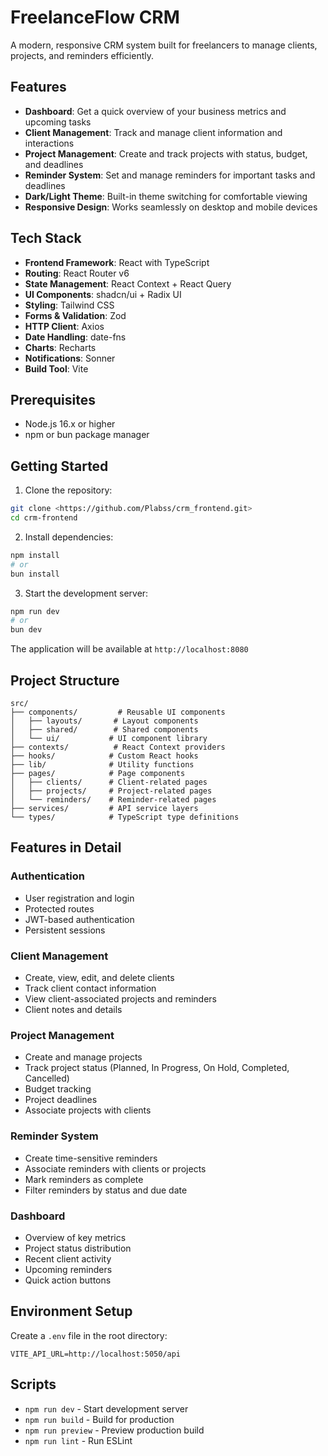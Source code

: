 # FreelanceFlow CRM

A modern, responsive CRM system built for freelancers to manage clients, projects, and reminders efficiently.

## Features

- **Dashboard**: Get a quick overview of your business metrics and upcoming tasks
- **Client Management**: Track and manage client information and interactions
- **Project Management**: Create and track projects with status, budget, and deadlines
- **Reminder System**: Set and manage reminders for important tasks and deadlines
- **Dark/Light Theme**: Built-in theme switching for comfortable viewing
- **Responsive Design**: Works seamlessly on desktop and mobile devices

## Tech Stack

- **Frontend Framework**: React with TypeScript
- **Routing**: React Router v6
- **State Management**: React Context + React Query
- **UI Components**: shadcn/ui + Radix UI
- **Styling**: Tailwind CSS
- **Forms & Validation**: Zod
- **HTTP Client**: Axios
- **Date Handling**: date-fns
- **Charts**: Recharts
- **Notifications**: Sonner
- **Build Tool**: Vite

## Prerequisites

- Node.js 16.x or higher
- npm or bun package manager

## Getting Started

1. Clone the repository:
```bash
git clone <https://github.com/Plabss/crm_frontend.git>
cd crm-frontend
```

2. Install dependencies:
```bash
npm install
# or
bun install
```

3. Start the development server:
```bash
npm run dev
# or
bun dev
```

The application will be available at `http://localhost:8080`

## Project Structure

```
src/
├── components/         # Reusable UI components
│   ├── layouts/       # Layout components
│   ├── shared/        # Shared components
│   └── ui/           # UI component library
├── contexts/          # React Context providers
├── hooks/            # Custom React hooks
├── lib/              # Utility functions
├── pages/            # Page components
│   ├── clients/      # Client-related pages
│   ├── projects/     # Project-related pages
│   └── reminders/    # Reminder-related pages
├── services/         # API service layers
└── types/            # TypeScript type definitions
```

## Features in Detail

### Authentication
- User registration and login
- Protected routes
- JWT-based authentication
- Persistent sessions

### Client Management
- Create, view, edit, and delete clients
- Track client contact information
- View client-associated projects and reminders
- Client notes and details

### Project Management
- Create and manage projects
- Track project status (Planned, In Progress, On Hold, Completed, Cancelled)
- Budget tracking
- Project deadlines
- Associate projects with clients

### Reminder System
- Create time-sensitive reminders
- Associate reminders with clients or projects
- Mark reminders as complete
- Filter reminders by status and due date

### Dashboard
- Overview of key metrics
- Project status distribution
- Recent client activity
- Upcoming reminders
- Quick action buttons

## Environment Setup

Create a `.env` file in the root directory:

```env
VITE_API_URL=http://localhost:5050/api
```

## Scripts

- `npm run dev` - Start development server
- `npm run build` - Build for production
- `npm run preview` - Preview production build
- `npm run lint` - Run ESLint

